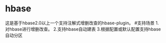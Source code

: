 # hbase 
这是基于hbase2.0以上一个支持注解式增删改查的hbase-plugin。
#支持场景
1.对hbase进行增删改查。
2.支持hbase自动建表
3.根据配置或默认配置支持hbase自动分区
